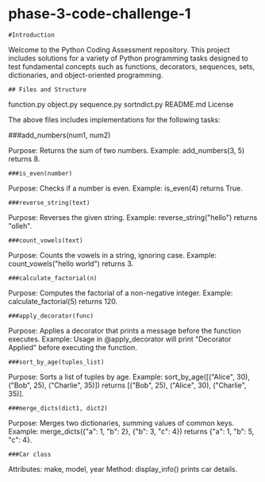 # phase-3-code-challenge-1
    #Introduction
Welcome to the Python Coding Assessment repository. This project includes solutions for a variety of Python programming tasks designed to test fundamental concepts such as functions, decorators, sequences, sets, dictionaries, and object-oriented programming.

    ## Files and Structure
function.py
object.py
sequence.py
sortndict.py
README.md
License

The above files includes implementations for the following tasks:

  ###add_numbers(num1, num2)

Purpose: Returns the sum of two numbers.
Example: add_numbers(3, 5) returns 8.

    ###is_even(number)

Purpose: Checks if a number is even.
Example: is_even(4) returns True.

    ###reverse_string(text)

Purpose: Reverses the given string.
Example: reverse_string("hello") returns "olleh".

    ###count_vowels(text)

Purpose: Counts the vowels in a string, ignoring case.
Example: count_vowels("hello world") returns 3.

    ###calculate_factorial(n)

Purpose: Computes the factorial of a non-negative integer.
Example: calculate_factorial(5) returns 120.

    ###apply_decorator(func)

Purpose: Applies a decorator that prints a message before the function executes.
Example: Usage in @apply_decorator will print "Decorator Applied" before executing the function.

    ###sort_by_age(tuples_list)

Purpose: Sorts a list of tuples by age.
Example: sort_by_age([("Alice", 30), ("Bob", 25), ("Charlie", 35)]) returns [("Bob", 25), ("Alice", 30), ("Charlie", 35)].

    ###merge_dicts(dict1, dict2)

Purpose: Merges two dictionaries, summing values of common keys.
Example: merge_dicts({"a": 1, "b": 2}, {"b": 3, "c": 4}) returns {"a": 1, "b": 5, "c": 4}.

    ###Car class

Attributes: make, model, year
Method: display_info() prints car details.

